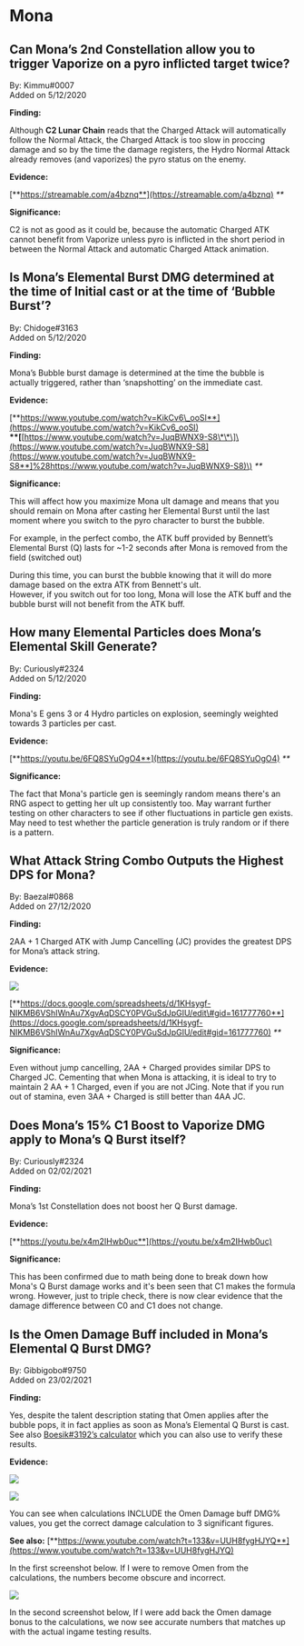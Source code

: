 # Mona

## **Can Mona’s 2nd Constellation allow you to trigger Vaporize on a pyro inflicted target twice?**

By: Kimmu\#0007  
Added on 5/12/2020

**Finding:**

Although **C2 Lunar Chain** reads that the Charged Attack will automatically follow the Normal Attack, the Charged Attack is too slow in proccing damage and so by the time the damage registers, the Hydro Normal Attack already removes \(and vaporizes\) the pyro status on the enemy.

**Evidence:**

[**https://streamable.com/a4bznq**](https://streamable.com/a4bznq) _\*\*_

**Significance:**

C2 is not as good as it could be, because the automatic Charged ATK cannot benefit from Vaporize unless pyro is inflicted in the short period in between the Normal Attack and automatic Charged Attack animation.

## **Is Mona’s Elemental Burst DMG determined at the time of Initial cast or at the time of ‘Bubble Burst’?**

By: Chidoge\#3163  
Added on 5/12/2020

**Finding:**

Mona’s Bubble burst damage is determined at the time the bubble is actually triggered, rather than ‘snapshotting’ on the immediate cast.

**Evidence:**

[**https://www.youtube.com/watch?v=KikCv6\_ooSI**](https://www.youtube.com/watch?v=KikCv6_ooSI)  
**\*\*\[**[https://www.youtube.com/watch?v=JuqBWNX9-S8\*\*\]\(https://www.youtube.com/watch?v=JuqBWNX9-S8](https://www.youtube.com/watch?v=JuqBWNX9-S8**]%28https://www.youtube.com/watch?v=JuqBWNX9-S8)\) _\*\*_

**Significance:**

This will affect how you maximize Mona ult damage and means that you should remain on Mona after casting her Elemental Burst until the last moment where you switch to the pyro character to burst the bubble.

For example, in the perfect combo, the ATK buff provided by Bennett’s Elemental Burst \(Q\) lasts for ~1-2 seconds after Mona is removed from the field \(switched out\)

During this time, you can burst the bubble knowing that it will do more damage based on the extra ATK from Bennett's ult.  
However, if you switch out for too long, Mona will lose the ATK buff and the bubble burst will not benefit from the ATK buff.

## **How many Elemental Particles does Mona’s Elemental Skill Generate?**

By: Curiously\#2324  
Added on 5/12/2020

**Finding:**

Mona's E gens 3 or 4 Hydro particles on explosion, seemingly weighted towards 3 particles per cast.

**Evidence:**

[**https://youtu.be/6FQ8SYuOgO4**](https://youtu.be/6FQ8SYuOgO4) _\*\*_

**Significance:**

The fact that Mona's particle gen is seemingly random means there's an RNG aspect to getting her ult up consistently too. May warrant further testing on other characters to see if other fluctuations in particle gen exists. May need to test whether the particle generation is truly random or if there is a pattern.

## **What Attack String Combo Outputs the Highest DPS for Mona?**

By: Baezal\#0868  
Added on 27/12/2020

**Finding:**

2AA + 1 Charged ATK with Jump Cancelling \(JC\) provides the greatest DPS for Mona’s attack string.

**Evidence:**

![](https://lh3.googleusercontent.com/XLaeeYu8-k2wEhZmAFsFsCnFwkue6Sg5DBMLFFnm2xkACbaUT3Z_bUdad8EFYT5nJ4zHdsq_NiywsS6346-h_s-rZDOnGEXa4NThL2euDGZ5nteDA3PJuLoh7lxIv4VC8ZeZcdDK)

[**https://docs.google.com/spreadsheets/d/1KHsygf-NIKMB6VShIWnAu7XgvAqDSCY0PVGuSdJpGIU/edit\#gid=161777760**](https://docs.google.com/spreadsheets/d/1KHsygf-NIKMB6VShIWnAu7XgvAqDSCY0PVGuSdJpGIU/edit#gid=161777760) _\*\*_

**Significance:**

Even without jump cancelling, 2AA + Charged provides similar DPS to Charged JC. Cementing that when Mona is attacking, it is ideal to try to maintain 2 AA + 1 Charged, even if you are not JCing. Note that if you run out of stamina, even 3AA + Charged is still better than 4AA JC.

## **Does Mona’s 15% C1 Boost to Vaporize DMG apply to Mona’s Q Burst itself?**

By: Curiously\#2324  
Added on 02/02/2021

**Finding:**

Mona’s 1st Constellation does not boost her Q Burst damage.

**Evidence:**

[**https://youtu.be/x4m2IHwb0uc**](https://youtu.be/x4m2IHwb0uc)

**Significance:**

This has been confirmed due to math being done to break down how Mona's Q Burst damage works and it's been seen that C1 makes the formula wrong. However, just to triple check, there is now clear evidence that the damage difference between C0 and C1 does not change.

## **Is the Omen Damage Buff included in Mona’s Elemental Q Burst DMG?**

By: Gibbigobo\#9750  
Added on 23/02/2021

**Finding:**

Yes, despite the talent description stating that Omen applies after the bubble pops, it in fact applies as soon as Mona’s Elemental Q Burst is cast. See also [Boesik\#3192’s calculator](https://docs.google.com/spreadsheets/d/1ba0FcmShowVomGzLdcyMRLZcRLjeju_L1cjueCZ7644/edit) which you can also use to verify these results.

**Evidence:**

![](https://lh6.googleusercontent.com/dHLNsuwy-RKIy565KNa6xK7FC9ouX0n63xwLontx5lT_cZAaXNkGXDGFsEcDdMTAbc-V0xpq4zAyqqKIT0PGjYOfP8qHBDDeEsca7Y0Eai7uzVc3bLIh505S9jMZ-hBO5HmMu5Ub)

![](https://lh3.googleusercontent.com/WdVcTn6aE28Yd7lAEk0KOOcmcTDZAii93z3IbmLiGZqLKhY0J9atSa3Ok_Au0sbpH1WseoNN0-bTIcn1L_t6JhE-irStxHqkJ_M9gnBbQAj0bGEibAMNOrtABT6vLwYyvGio8Txg)

You can see when calculations INCLUDE the Omen Damage buff DMG% values, you get the correct damage calculation to 3 significant figures.

**See also:** [**https://www.youtube.com/watch?t=133&v=UUH8fygHJYQ**](https://www.youtube.com/watch?t=133&v=UUH8fygHJYQ)

In the first screenshot below. If I were to remove Omen from the calculations, the numbers become obscure and incorrect.

![](https://lh5.googleusercontent.com/bn-37zdD3Uk5YylrYfBnpYXZA22_kHY-2bwjU74euCy6xm75-ebQgDxDCGAkrNbGxqeIk-XFxf9VPslyavNj-45tIYwopgobmM2qZDFHMmNXp1C7wK3bZoB695smd7f2R1IC3nZa)

In the second screenshot below, If I were add back the Omen damage bonus to the calculations, we now see accurate numbers that matches up with the actual ingame testing results.

